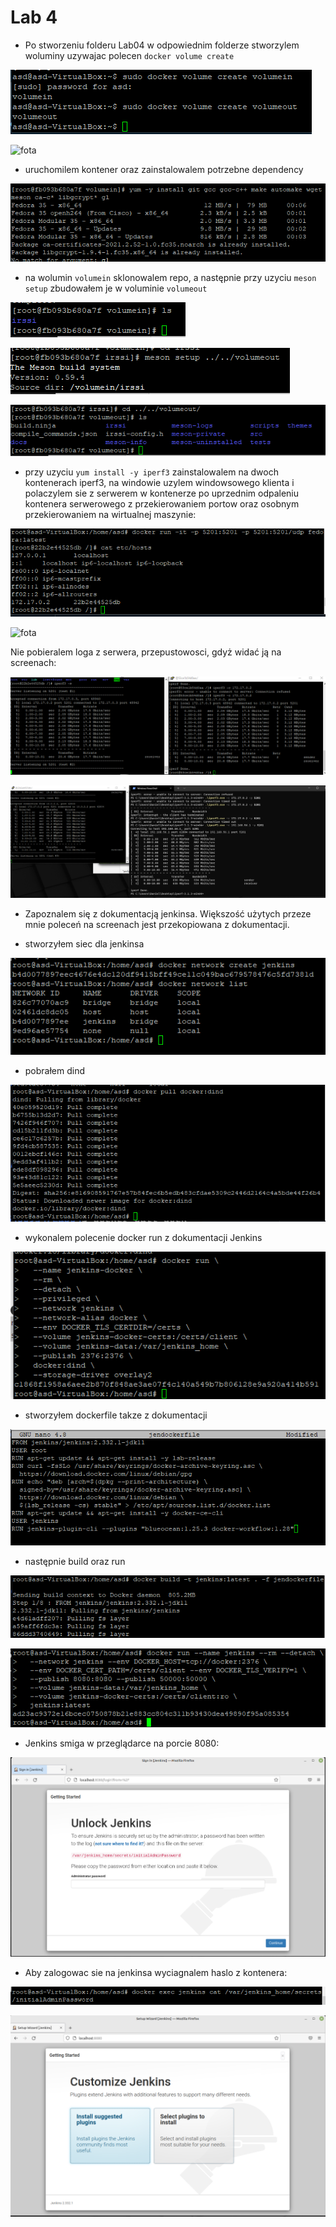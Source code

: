 # Lab 4

- Po stworzeniu folderu Lab04 w odpowiednim folderze stworzylem woluminy uzywajac  polecen `docker volume create`

![fota](volumecreated.png)

![fota](volumedocker/png)

- uruchomilem kontener oraz zainstalowalem potrzebne dependency

![fota](dependency.png)

- na wolumin `volumein` sklonowalem repo, a następnie przy uzyciu `meson setup` zbudowałem je w voluminie `volumeout`

![fota](repowvolume.png)

![fota](build.png)

![fota](build2.png)

- przy uzyciu `yum install -y iperf3` zainstalowalem na dwoch kontenerach iperf3, na windowie uzylem windowsowego klienta i polaczylem sie z serwerem w kontenerze po uprzednim odpaleniu kontenera serwerowego z przekierowaniem portow oraz osobnym przekierowaniem na wirtualnej maszynie:

![fota](iperf1.png)

![fota](iperf.png)

Nie pobieralem loga z serwera, przepustowosci, gdyż widać ją
na screenach:

![fota](iperf2.png)

![fota](iperf3.png)

- Zapoznalem się z dokumentacją jenkinsa. Większość użytych przeze mnie poleceń na screenach jest przekopiowana z dokumentacji.

- stworzyłem siec dla jenkinsa

![fota](jenkinscreate.png)

- pobrałem dind

![fota](dind.png)

- wykonalem polecenie docker run z dokumentacji Jenkins

![fota](run.png)

- stworzyłem dockerfile takze z dokumentacji

![fota](dockerfile.png)

- następnie build oraz run

![fota](jenkinsbuild.png)

![fota](jenkinsrun.png)

- Jenkins smiga w przeglądarce na porcie 8080:

![fota](jenkinssmiga.png)

- Aby zalogowac sie na jenkinsa wyciagnalem haslo z kontenera:

![fota](haslo.png)

![fota](haslodziala.png)
